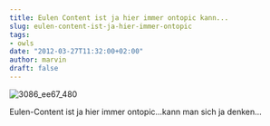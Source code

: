 ```yaml
---
title: Eulen Content ist ja hier immer ontopic kann...
slug: eulen-content-ist-ja-hier-immer-ontopic
tags:
- owls
date: "2012-03-27T11:32:00+02:00"
author: marvin
draft: false
---
```

![3086_ee67_480](/images/3086_ee67_480.gif)

Eulen-Content ist ja hier immer ontopic...kann man sich ja denken...